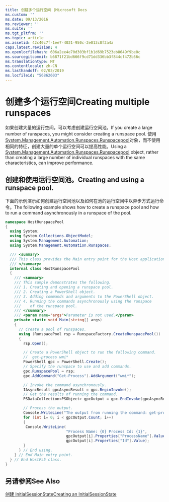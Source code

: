 ```yaml
---
title: 创建多个运行空间 |Microsoft Docs
ms.custom: ''
ms.date: 09/13/2016
ms.reviewer: ''
ms.suite: ''
ms.tgt_pltfrm: ''
ms.topic: article
ms.assetid: 42c40c7f-1ee7-4021-950c-2e013c8f2a4a
caps.latest.revision: 4
ms.openlocfilehash: 606a2ee4e70d303bf1b1d69b7523eb8649f9be0c
ms.sourcegitcommit: b6871f21bd666f9cd71dd336bb3f844cf472b56c
ms.translationtype: MT
ms.contentlocale: zh-CN
ms.lasthandoff: 02/03/2019
ms.locfileid: "56862603"
---
```

# <a name="creating-multiple-runspaces"></a><span data-ttu-id="2ad31-102">创建多个运行空间</span><span class="sxs-lookup"><span data-stu-id="2ad31-102">Creating multiple runspaces</span></span>

<span data-ttu-id="2ad31-103">如果创建大量的运行空间，可以考虑创建运行空间池。</span><span class="sxs-lookup"><span data-stu-id="2ad31-103">If you create a large number of runspaces, you might consider creating a runspace pool.</span></span> <span data-ttu-id="2ad31-104">使用[System.Management.Automation.Runspaces.Runspacepool](/dotnet/api/System.Management.Automation.Runspaces.RunspacePool)对象，而不使用相同的特征，创建大量的单个运行空间可以提高性能。</span><span class="sxs-lookup"><span data-stu-id="2ad31-104">Using a [System.Management.Automation.Runspaces.Runspacepool](/dotnet/api/System.Management.Automation.Runspaces.RunspacePool) object, rather than creating a large number of individual runspaces with the same characteristics, can improve performance.</span></span>

## <a name="creating-and-using-a-runspace-pool"></a><span data-ttu-id="2ad31-105">创建和使用运行空间池。</span><span class="sxs-lookup"><span data-stu-id="2ad31-105">Creating and using a runspace pool.</span></span>

 <span data-ttu-id="2ad31-106">下面的示例演示如何创建运行空间池以及如何在池的运行空间中以异步方式运行命令。</span><span class="sxs-lookup"><span data-stu-id="2ad31-106">The following example shows how to create a runspace pool and how to run a command asynchronously in a runspace of the pool.</span></span>

```csharp
namespace HostRunspacePool
{
  using System;
  using System.Collections.ObjectModel;
  using System.Management.Automation;
  using System.Management.Automation.Runspaces;

  /// <summary>
  /// This class provides the Main entry point for the Host application.
  /// </summary>
  internal class HostRunspacePool
  {
    /// <summary>
    /// This sample demonstrates the following.
    /// 1. Creating and opening a runspace pool.
    /// 2. Creating a PowerShell object.
    /// 3. Adding commands and arguments to the PowerShell object.
    /// 4. Running the commands asynchronously using the runspace
    ///    of the runspace pool.
    /// </summary>
    /// <param name="args">Parameter is not used.</param>
    private static void Main(string[] args)
    {
      // Create a pool of runspaces.
      using (RunspacePool rsp = RunspaceFactory.CreateRunspacePool())
      {
        rsp.Open();

        // Create a PowerShell object to run the following command.
        //  get-process wmi*
        PowerShell gpc = PowerShell.Create();
        // Specify the runspace to use and add commands.
        gpc.RunspacePool = rsp;
        gpc.AddCommand("Get-Process").AddArgument("wmi*");

        // Invoke the command asynchronously.
        IAsyncResult gpcAsyncResult = gpc.BeginInvoke();
        // Get the results of running the command.
        PSDataCollection<PSObject> gpcOutput = gpc.EndInvoke(gpcAsyncResult);

        // Process the output.
        Console.WriteLine("The output from running the command: get-process wmi*");
        for (int i= 0; i < gpcOutput.Count; i++)
        {
         Console.WriteLine(
                           "Process Name: {0} Process Id: {1}",
                           gpcOutput[i].Properties["ProcessName"].Value,
                           gpcOutput[i].Properties["Id"].Value);
        }
      } // End using.
    } // End Main entry point.
  } // End HostPs5 class.
}
```

## <a name="see-also"></a><span data-ttu-id="2ad31-107">另请参阅</span><span class="sxs-lookup"><span data-stu-id="2ad31-107">See Also</span></span>

 [<span data-ttu-id="2ad31-108">创建 InitialSessionState</span><span class="sxs-lookup"><span data-stu-id="2ad31-108">Creating an InitialSessionState</span></span>](./creating-an-initialsessionstate.md)
